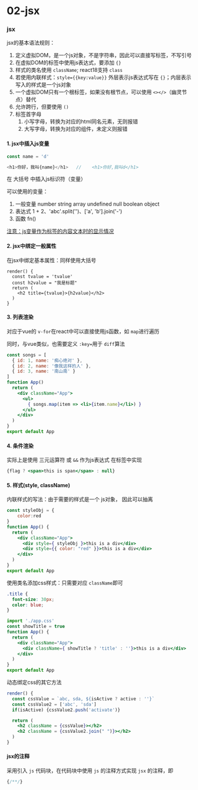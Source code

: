 # 02-jsx

### jsx

jsx的基本语法规则：

1. 定义虚拟DOM，是一个js对象，不是字符串，因此可以直接写标签，不写引号
2. 在虚拟DOM的标签中使用js表达式，要添加 `{}`
3. 样式的类名使用 `className`; react18支持 `class`
4. 若使用内联样式：`style={{key:value}}` 外层表示js表达式写在 `{}`；内层表示写入的样式是一个js对象
5. 一个虚拟DOM只有一个根标签，如果没有根节点，可以使用 `<></>`（幽灵节点）替代
6. 允许跨行，但要使用 `()`
7. 标签首字母
   1. 小写字母，转换为对应的html同名元素，无则报错
   2. 大写字母，转换为对应的组件，未定义则报错

#### 1. jsx中插入js变量

```javascript
const name = 'd'

<h1>你好，我叫{name}</h1>   //    <h1>你好,我叫d</h1>
```

在 大括号 中插入js标识符（变量）

可以使用的变量：

1. 一般变量 number string array undefined null boolean object
2. 表达式 1 + 2、'abc'.split('')、['a', 'b'].join('-')
3. 函数 fn()

[注意：js变量作为标签的内容文本时的显示情况](./04-补充.md)

#### 2. jsx中绑定一般属性

在jsx中绑定基本属性：同样使用大括号

```
render() {
  const tvalue = 'tvalue'
  const h2value = "我是标题"
  return (
    <h2 title={tvalue}>{h2value}</h2>
  )
}
```

#### 3. 列表渲染

对应于vue的 `v-for`在react中可以直接使用js函数，如 `map`进行遍历

同时，与vue类似，也需要定义 `:key=`用于 `diff`算法

```jsx
const songs = [
  { id: 1, name: '痴心绝对' },
  { id: 2, name: '像我这样的人' },
  { id: 3, name: '南山南' }
]
function App()
  return (
    <div className="App">
      <ul>
        { songs.map(item => <li>{item.name}</li>) }
      </ul>
    </div>
  )
}
export default App
```

#### 4. 条件渲染

实际上是使用 三元运算符 或 `&&` 作为js表达式 在标签中实现

```jsx
{flag ? <span>this is span</span> : null}
```

#### 5. 样式(style, className)

内联样式的写法：由于需要的样式是一个 js对象， 因此可以抽离

```jsx
const styleObj = {
    color:red
}
function App() {
  return (
    <div className="App">
      <div style={ styleObj }>this is a div</div>
      <div style={{ color: "red" }}>this is a div</div>
    </div>
  )
}
export default App
```

使用类名添加css样式：只需要对应 `className`即可

```css
.title {
  font-size: 30px;
  color: blue;
}
```

```jsx
import './app.css'
const showTitle = true
function App() {
  return (
    <div className="App">
      <div className={ showTitle ? 'title' : ''}>this is a div</div>
    </div>
  )
}
export default App
```

动态绑定css的其它方法

```jsx
render() {
  const cssValue = `abc, sda, ${isActive ? active : ''}`
  const cssValue2 = ['abc', 'sda']
  if(isActive) {cssValue2.push('activate')}

  return (
    <h2 className = {cssValue}></h2>
    <h2 className = {cssValue2.join(" ")}></h2>
  )
}
```

#### jsx的注释

采用引入 `js` 代码块，在代码块中使用 `js` 的注释方式实现 `jsx` 的注释，即

```jsx
{/**/}
```
